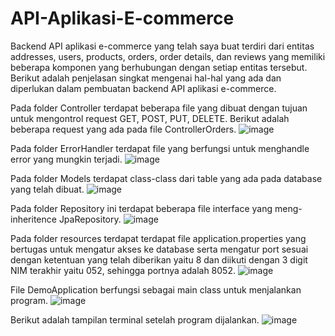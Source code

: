 # API-Aplikasi-E-commerce

Backend API aplikasi e-commerce yang telah saya buat terdiri dari entitas addresses, users, products, orders, order details, dan reviews yang memiliki beberapa komponen yang berhubungan dengan setiap entitas tersebut. Berikut adalah penjelasan singkat mengenai hal-hal yang ada dan diperlukan dalam pembuatan backend API aplikasi e-commerce.

Pada folder Controller terdapat beberapa file yang dibuat dengan tujuan untuk mengontrol request GET, POST, PUT, DELETE. Berikut adalah beberapa request yang ada pada file ControllerOrders.
![image](https://github.com/nikomangmarsyani/API-Aplikasi-E-commerce/assets/113657483/e3f1639d-a8a0-40d3-8524-7da7097cbd80)

Pada folder ErrorHandler terdapat file yang berfungsi untuk menghandle error yang mungkin terjadi.
![image](https://github.com/nikomangmarsyani/API-Aplikasi-E-commerce/assets/113657483/0f073dec-1220-44ae-ad54-a1f800572c1e)

Pada folder Models terdapat class-class dari table yang ada pada database yang telah dibuat.
![image](https://github.com/nikomangmarsyani/API-Aplikasi-E-commerce/assets/113657483/c0a13917-3934-4a8b-8f07-c92a47760925)

Pada folder Repository ini terdapat beberapa file interface yang meng-inheritence JpaRepository.
![image](https://github.com/nikomangmarsyani/API-Aplikasi-E-commerce/assets/113657483/a8c3aada-1e8e-48f5-98d3-5048e320972e)

Pada folder resources terdapat terdapat file application.properties yang bertugas untuk mengatur akses ke database serta mengatur port sesuai dengan ketentuan yang telah diberikan yaitu 8 dan diikuti dengan 3 digit NIM terakhir yaitu 052, sehingga portnya adalah 8052.
![image](https://github.com/nikomangmarsyani/API-Aplikasi-E-commerce/assets/113657483/b7b6cae7-88f9-462f-86ad-f1f1bca13cf6)

File DemoApplication berfungsi sebagai main class untuk menjalankan program.
![image](https://github.com/nikomangmarsyani/API-Aplikasi-E-commerce/assets/113657483/edc3a95a-f66a-429a-8dd3-d82b31737416)

Berikut adalah tampilan terminal setelah program dijalankan.
![image](https://github.com/nikomangmarsyani/API-Aplikasi-E-commerce/assets/113657483/cd5f5467-a540-4bdf-b5f6-911ed97b5378)

